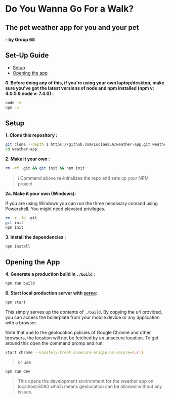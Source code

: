 # Do You Wanna Go For a Walk?
## The pet weather app for you and your pet
**- by Group 68**

## Set-Up Guide
- [Setup](#Setup)
- [Opening the app](#opening-the-app)

**0. Before doing any of this, if you're using your own laptop/desktop, make sure you've got the latest versions of node and npm installed (npm v: 4.0.5 & node v: 7.4.0) :**

```sh
node -v
npm -v
```

## Setup

**1. Clone this repository :**

```sh
git clone --depth 1 https://github.com/LucianaLA/weather-app.git weather-app
cd weather-app
```

**2. Make it your own :**

```sh
rm -rf .git && git init && npm init
```

> :information_source: Command above re-initializes the repo and sets up your NPM project.

**2a. Make it your own (Windows):**

If you are using Windows you can run the three necessary comand using Powershell. You might need elevated privileges.

```sh
rm -r -fo .git
git init 
npm init
```

**3. Install the dependencies :**

```sh
npm install
```

## Opening the App


**4. Generate a production build in `./build` :**

```sh
npm run build
```

**6. Start local production server with [serve](https://github.com/zeit/serve):**

```sh
npm start
```

 This simply serves up the contents of `./build`. By copying the url provided, you can access the boilerplate from your mobile device or any application with a browser.

 Note that due to the geolocation policies of Google Chrome and other browsers, the location will not be fetched by an unsecure location. To get around this open the command promp and run:

```sh
start chrome --unsafely-treat-insecure-origin-as-secure=[url]
```

>or use

```sh
npm run dev
```

> This opens the development environment for the weather app on localhost:8080 which means geolocation can be allowed without any issues.


